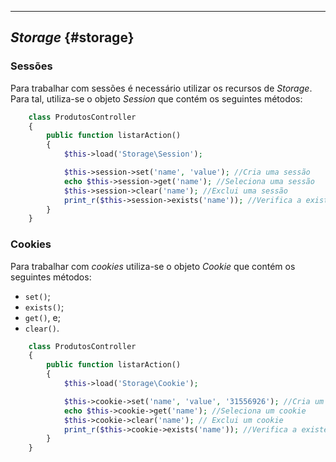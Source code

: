 ----

## *Storage* {#storage}

### Sessões

Para trabalhar com sessões é necessário utilizar os recursos de *Storage*. Para tal, utiliza-se o objeto *Session* que contém os seguintes métodos:

```php
    class ProdutosController
    {
        public function listarAction()
        {
            $this->load('Storage\Session');

            $this->session->set('name', 'value'); //Cria uma sessão
            echo $this->session->get('name'); //Seleciona uma sessão
            $this->session->clear('name'); //Exclui uma sessão
            print_r($this->session->exists('name')); //Verifica a existência de uma sessão
        }
    }
```

### Cookies

Para trabalhar com *cookies* utiliza-se o objeto *Cookie* que contém os seguintes métodos:

+ `set()`;
+ `exists()`;
+ `get()`, e;
+ `clear()`.

```php
    class ProdutosController
    {
        public function listarAction()
        {
            $this->load('Storage\Cookie');

            $this->cookie->set('name', 'value', '31556926'); //Cria um cookie ($name, $value, $time)
            echo $this->cookie->get('name'); //Seleciona um cookie
            $this->cookie->clear('name'); // Exclui um cookie
            print_r($this->cookie->exists('name')); //Verifica a existência do cookie
        }
    }
```